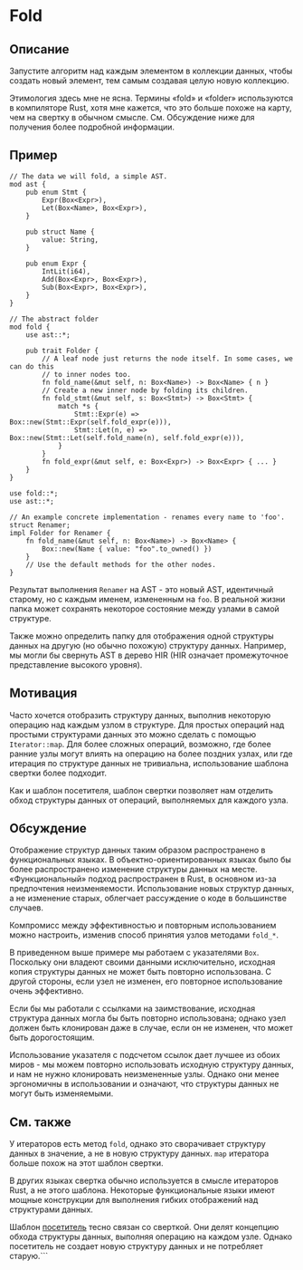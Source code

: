 # Fold

## Описание

Запустите алгоритм над каждым элементом в коллекции данных, чтобы создать новый элемент, тем самым создавая целую новую коллекцию.

Этимология здесь мне не ясна. Термины «fold» и «folder» используются в компиляторе Rust, хотя мне кажется, что это больше похоже на карту, чем на свертку в обычном смысле. См. Обсуждение ниже для получения более подробной информации.

## Пример

```rust,ignore
// The data we will fold, a simple AST.
mod ast {
    pub enum Stmt {
        Expr(Box<Expr>),
        Let(Box<Name>, Box<Expr>),
    }

    pub struct Name {
        value: String,
    }

    pub enum Expr {
        IntLit(i64),
        Add(Box<Expr>, Box<Expr>),
        Sub(Box<Expr>, Box<Expr>),
    }
}

// The abstract folder
mod fold {
    use ast::*;

    pub trait Folder {
        // A leaf node just returns the node itself. In some cases, we can do this
        // to inner nodes too.
        fn fold_name(&mut self, n: Box<Name>) -> Box<Name> { n }
        // Create a new inner node by folding its children.
        fn fold_stmt(&mut self, s: Box<Stmt>) -> Box<Stmt> {
            match *s {
                Stmt::Expr(e) => Box::new(Stmt::Expr(self.fold_expr(e))),
                Stmt::Let(n, e) => Box::new(Stmt::Let(self.fold_name(n), self.fold_expr(e))),
            }
        }
        fn fold_expr(&mut self, e: Box<Expr>) -> Box<Expr> { ... }
    }
}

use fold::*;
use ast::*;

// An example concrete implementation - renames every name to 'foo'.
struct Renamer;
impl Folder for Renamer {
    fn fold_name(&mut self, n: Box<Name>) -> Box<Name> {
        Box::new(Name { value: "foo".to_owned() })
    }
    // Use the default methods for the other nodes.
}
```

Результат выполнения `Renamer` на AST - это новый AST, идентичный старому, но с каждым именем, измененным на `foo`. В реальной жизни папка может сохранять некоторое состояние между узлами в самой структуре.

Также можно определить папку для отображения одной структуры данных на другую (но обычно похожую) структуру данных. Например, мы могли бы свернуть AST в дерево HIR (HIR означает промежуточное представление высокого уровня).

## Мотивация

Часто хочется отобразить структуру данных, выполнив некоторую операцию над каждым узлом в структуре. Для простых операций над простыми структурами данных это можно сделать с помощью `Iterator::map`. Для более сложных операций, возможно, где более ранние узлы могут влиять на операцию на более поздних узлах, или где итерация по структуре данных не тривиальна, использование шаблона свертки более подходит.

Как и шаблон посетителя, шаблон свертки позволяет нам отделить обход структуры данных от операций, выполняемых для каждого узла.

## Обсуждение

Отображение структур данных таким образом распространено в функциональных языках. В объектно-ориентированных языках было бы более распространено изменение структуры данных на месте. «Функциональный» подход распространен в Rust, в основном из-за предпочтения неизменяемости. Использование новых структур данных, а не изменение старых, облегчает рассуждение о коде в большинстве случаев.

Компромисс между эффективностью и повторным использованием можно настроить, изменив способ принятия узлов методами `fold_*`.

В приведенном выше примере мы работаем с указателями `Box`. Поскольку они владеют своими данными исключительно, исходная копия структуры данных не может быть повторно использована. С другой стороны, если узел не изменен, его повторное использование очень эффективно.

Если бы мы работали с ссылками на заимствование, исходная структура данных могла бы быть повторно использована; однако узел должен быть клонирован даже в случае, если он не изменен, что может быть дорогостоящим.

Использование указателя с подсчетом ссылок дает лучшее из обоих миров - мы можем повторно использовать исходную структуру данных, и нам не нужно клонировать неизмененные узлы. Однако они менее эргономичны в использовании и означают, что структуры данных не могут быть изменяемыми.

## См. также

У итераторов есть метод `fold`, однако это сворачивает структуру данных в значение, а не в новую структуру данных. `map` итератора больше похож на этот шаблон свертки.

В других языках свертка обычно используется в смысле итераторов Rust, а не этого шаблона. Некоторые функциональные языки имеют мощные конструкции для выполнения гибких отображений над структурами данных.

Шаблон [посетитель](../behavioural/visitor.md) тесно связан со сверткой. Они делят концепцию обхода структуры данных, выполняя операцию на каждом узле. Однако посетитель не создает новую структуру данных и не потребляет старую.```